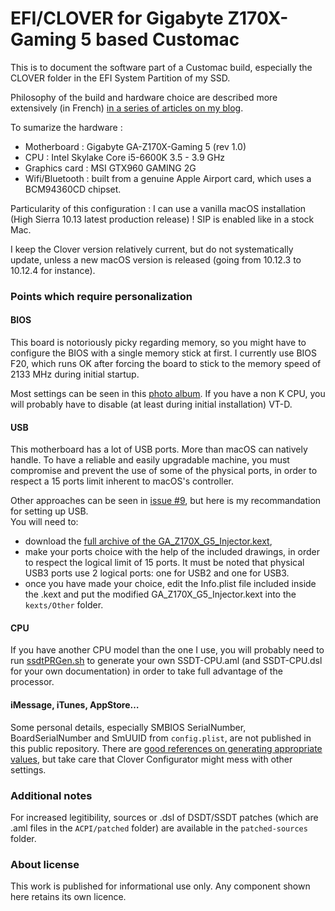 # EFI/CLOVER for Gigabyte Z170X-Gaming 5 based Customac

This is to document the software part of a Customac build, especially the CLOVER folder in the EFI System Partition of my SSD.

Philosophy of the build and hardware choice are described more extensively (in French) [in a series of articles on my blog](http://blog.barijaona.com/macintosh/Jirokaki/ "Jirōkaki on barijaona.com").

To sumarize the hardware :

- Motherboard : Gigabyte GA-Z170X-Gaming 5 (rev 1.0)
- CPU : Intel Skylake Core i5-6600K 3.5 - 3.9 GHz
- Graphics card : MSI GTX960 GAMING 2G
- Wifi/Bluetooth : built from a genuine Apple Airport card, which uses a BCM94360CD chipset.

Particularity of this configuration : I can use a vanilla macOS installation (High Sierra 10.13 latest production release) ! SIP is enabled like in a stock Mac.

I keep the Clover version relatively current, but do not systematically update, unless a new macOS version is released (going from 10.12.3 to 10.12.4 for instance).

### Points which require personalization

#### BIOS

This board is notoriously picky regarding memory, so you might have to configure the BIOS with a single memory stick at first. I currently use BIOS F20, which runs OK after forcing the board to stick to the memory speed of 2133 MHz during initial startup.

Most settings can be seen in this [photo album](https://www.flickr.com/photos/barijaona/albums/72157683707850861 "A Flickr photo album"). If you have a non K CPU, you will probably have to disable (at least during initial installation) VT-D.

#### USB

This motherboard has a lot of USB ports. More than macOS can natively handle. To have a reliable and easily upgradable machine, you must compromise and prevent the use of some of the physical ports, in order to respect a 15 ports limit inherent to macOS's controller.

Other approaches can be seen in [issue #9](https://github.com/barijaona/CLOVER_GA-Z170X-Gaming5/issues/9#issuecomment-305057990), but here is my recommandation for setting up USB.  
You will need to:

- download the [full archive of the GA\_Z170X\_G5\_Injector.kext](https://github.com/barijaona/barijaona.github.io/blob/master/macintosh/Jirokaki/GA-Z170X-Gaming5-USBinjector.zip),
- make your ports choice with the help of the included drawings, in order to respect the logical limit of 15 ports. It must be noted that physical USB3 ports use 2 logical ports: one for USB2 and one for USB3.
- once you have made your choice, edit the Info.plist file included inside the .kext and put the modified GA\_Z170X\_G5\_Injector.kext into the `kexts/Other` folder.

#### CPU

If you have another CPU model than the one I use, you will probably need to run  [ssdtPRGen.sh](https://github.com/Piker-Alpha/ssdtPRGen.sh) to generate your own SSDT-CPU.aml (and SSDT-CPU.dsl for your own documentation) in order to take full advantage of the processor.

#### iMessage, iTunes, AppStore…

Some personal details, especially SMBIOS SerialNumber, BoardSerialNumber and SmUUID from `config.plist`, are not published in this public repository. There are [good references on generating appropriate values](http://www.fitzweekly.com/2016/02/hackintosh-imessage-tutorial.html "FitzSimmons weekly"), but take care that Clover Configurator might mess with other settings.

### Additional notes

For increased legitibility, sources or .dsl of DSDT/SSDT patches (which are .aml files in the `ACPI/patched` folder) are available in the `patched-sources` folder.

### About license

This work is published for informational use only. Any component shown here retains its own licence.
